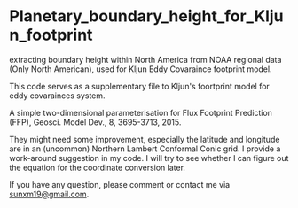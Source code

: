 # Planetary_boundary_height_for_Kljun_footprint
extracting boundary height within North America from NOAA regional data (Only North American), used for Kljun Eddy Covaraince footprint model. 

This code serves as a supplementary file to Kljun's foortprint model for eddy covarainces system.

  A simple two-dimensional parameterisation for Flux Footprint Prediction (FFP), Geosci. Model Dev., 8, 3695-3713, 2015. 
  
They might need some improvement, especially the latitude and longitude are in an (uncommon) Northern Lambert Conformal Conic grid. I provide a work-around suggestion in my code. I will try to see whether I can figure out the equation for the coordinate conversion later.


If you have any question, please comment or contact me via sunxm19@gmail.com.
